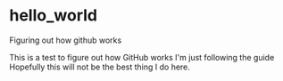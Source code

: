 # hello_world
Figuring out how github works

This is a test to figure out how GitHub works
I'm just following the guide
Hopefully this will not be the best thing I do here.
